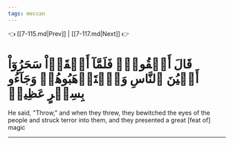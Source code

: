 ```yaml
---
tags: meccan
---
```


👈 [[7-115.md|Prev]] | [[7-117.md|Next]] 👉

# قَالَ أَلۡقُواْۖ فَلَمَّآ أَلۡقَوۡاْ سَحَرُوٓاْ أَعۡيُنَ ٱلنَّاسِ وَٱسۡتَرۡهَبُوهُمۡ وَجَآءُو بِسِحۡرٍ عَظِيمٖ

He said, "Throw," and when they threw, they bewitched the eyes of the people and struck terror into them, and they presented a great [feat of] magic

---

